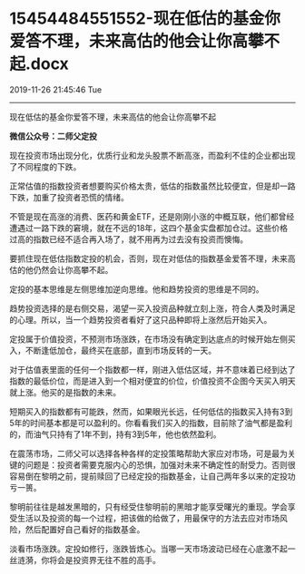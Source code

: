 # 15454484551552-现在低估的基金你爱答不理，未来高估的他会让你高攀不起.docx

2019-11-26 21:45:46 Tue

----

现在低估的基金你爱答不理，未来高估的他会让你高攀不起

__微信公众号：二师父定投__

现在投资市场出现分化，优质行业和龙头股票不断高涨，而盈利不佳的企业都出现了不同程度的下跌。

正常估值的指数投资者想要购买价格太贵，低估的指数虽然比较便宜，但是却一路下跌，加重了投资者恐慌的情绪。

不管是现在高涨的消费、医药和黄金ETF，还是刚刚小涨的中概互联，他们都曾经遭遇过一路下跌的窘境，就在不远的18年，这四个基金实盘都加仓过。这些价格过高的指数已经不适合再入场了，就不用再为过去没有投资而懊悔。

要抓住现在低估指数定投的机会，否则，现在对低估的指数基金爱答不理，未来高估的他仍然会让你高攀不起。

定投的基本思维是左侧思维加逆向思维。他和趋势投资的思维是不同的。

趋势投资选择的是右侧交易，渴望一买入投资品种就立刻上涨，符合人类及时满足的心理。所以，当一个趋势投资者看好了这只品种即将上涨然后开始买入。

定投属于价值投资，不预测市场涨跌，在市场没有确定到达底点的时候开始左侧买入，不断逢低加仓，最终买在底部，直到市场反转的一天。

对于估值表里面的任何一个指数都一样，刚进入低估区域，并不意味着已经到达了指数的最低价位，而是进入到一个相对便宜的价位，价值投资不企图今天买入明天就上涨。他买的是指数的未来。

短期买入的指数都有可能跌，然而，如果眼光长远，任何低估的指数买入持有3到5年的时间基本都是可以盈利的。你看看我们买入的指数，目前除了油气都是盈利的，而油气只持有了1年不到，持有3到5年，他也依然盈利。

在震荡市场，二师父可以选择各种各样的定投策略帮助大家应对市场，可是最为关键的问题是：投资者需要克服内心的恐惧，加强对未来不确定性的耐受力。否则很容易倒在黎明之前，提前赎回了已经定投的指数基金，让自己两年多以来的定投功亏一篑。

黎明前往往是越发黑暗的，只有经受住黎明前的黑暗才能享受曙光的重现。学会享受生活以及投资的每一个过程，把该做的给做了，用最保守的方法去应对市场风险，然后配置好自己看好的指数基金。

淡看市场涨跌。定投如修行，涨跌皆炼心。当哪一天市场波动已经在心底激不起一丝涟漪，你将会是投资界无往不胜的高手。

